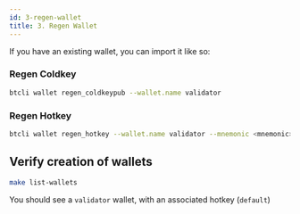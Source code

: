 ```yaml
---
id: 3-regen-wallet
title: 3. Regen Wallet
---
```


If you have an existing wallet, you can import it like so:

### Regen Coldkey

```bash
btcli wallet regen_coldkeypub --wallet.name validator
```

### Regen Hotkey

```bash
btcli wallet regen_hotkey --wallet.name validator --mnemonic <mnemonic>
```

## Verify creation of wallets

```bash
make list-wallets
```

You should see a `validator` wallet, with an associated hotkey (`default`)
